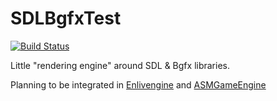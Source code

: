 # SDLBgfxTest

[![Build Status](https://travis-ci.org/Cmdu76/SDLBgfxTest.svg?branch=master)](https://travis-ci.org/Cmdu76/SDLBgfxTest)

Little "rendering engine" around SDL & Bgfx libraries.  

Planning to be integrated in [Enlivengine](https://github.com/Cmdu76/Enlivengine) and [ASMGameEngine](https://github.com/pisgah-fogel/ASMGameEngine)  
